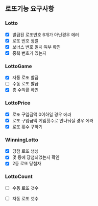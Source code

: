## 로또기능 요구사항

### Lotto

+ [x] 발급된 로또번호 6개가 아닌경우 에러
+ [x] 로또 번호 정렬
+ [x] 보너스 번호 일치 여부 확인
+ [x] 중복 번호가 있는지

### LottoGame

+ [x] 자동 로또 발급
+ [ ] 수동 로또 발급
+ [x] 총 수익률 확인

### LottoPrice

+ [x] 로또 구입금액 0이하일 경우 에러
+ [x] 로또 구입금액 게임횟수로 안나눠질 경우 에러
+ [x] 로또 횟수 구하기

### WinningLotto

+ [x] 당첨 로또 생성
+ [x] 몇 등에 당첨되었는지 확인
+ [x] 2등 로또 당첨자

### LottoCount

+ [ ] 수동 로또 갯수
+ [ ] 자동 로또 갯수

